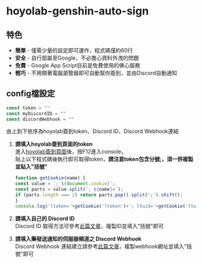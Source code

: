 # hoyolab-genshin-auto-sign

## 特色
* **簡單** - 僅需少量的設定即可運作，程式碼僅約60行
* **安全** - 自行部屬至Google，不必擔心資料外洩的問題
* **免費** - Google App Script目前是免費使用的佛心服務
* **輕巧** - 不用開著電腦瀏覽器即可自動幫你簽到，並由Discord自動通知

## config檔設定

```javascript
const token = ""
const myDiscordID = ""
const discordWebhook = ""
```

由上到下依序為hoyolab簽到token、Discord ID、Discord Webhook連結

1. **請填入hoyolab簽到頁面的token**  
   進入[hoyolab簽到頁面](https://act.hoyolab.com/ys/event/signin-sea-v3/index.html?act_id=e202102251931481)後，按F12進入console，  
   貼上以下程式碼後執行即可取得token，**請注意token包含分號;，須一併複製並貼入"括號"**
   ```javascript
   function getCookie(name) {
   const value = `; ${document.cookie}`;
   const parts = value.split(`; ${name}=`);
   if (parts.length === 2) return parts.pop().split(';').shift();
   }
   console.log('ltoken='+getCookie('ltoken')+'; ltuid='+getCookie('ltuid')+';');
   ```

2. **請填入自己的 Discord ID**  
   Discord ID 取得方法可參考[此篇文章](https://www.tech-girlz.com/2022/02/discord-user-id-user-link.html)，複製ID並填入"括號"即可
   
3. **請填入藥發送通知的伺服器頻道之 Discord Webhook**  
   Discord Webhook 連結建立請參考[此篇文章](https://help.tumblr.com/hc/zh-hk/articles/4421081082775-Discord-Webhook)，複製webhook網址並填入"括號"即可
